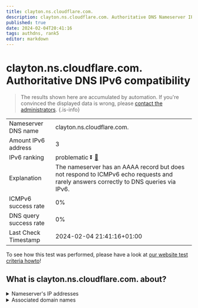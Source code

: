 ```yaml
---
title: clayton.ns.cloudflare.com.
description: clayton.ns.cloudflare.com. Authoritative DNS Nameserver IPv6 compatibility
published: true
date: 2024-02-04T20:41:16
tags: authdns, rank5
editor: markdown
---
```


# clayton.ns.cloudflare.com. Authoritative DNS IPv6 compatibility

> The results shown here are accumulated by automation. If you're convinced the displayed data is wrong, please [contact the administrators](/howto/chat). 
{.is-info}




|   |   |
| - | - |
| Nameserver DNS name | clayton.ns.cloudflare.com.
| Amount IPv6 address | 3
| IPv6 ranking | problematic :arrow_double_down: [🔗](/howto/ranking) |
| Explanation | The nameserver has an AAAA record but does not respond to ICMPv6 echo requests and rarely answers correctly to DNS queries via IPv6. |
| ICMPv6 success rate | 0%|
| DNS query success rate | 0% |
| Last Check Timestamp | 2024-02-04 21:41:16+01:00 |

To see how this test was performed, please have a look at [our website test criteria howto](/howto/testcriteria/authdns)!


## What is clayton.ns.cloudflare.com. about?




<details>
<summary>Nameserver's IP addresses</summary>

2606:4700:58::a29f:2ce2

2803:f800:50::6ca2:c3e2

2a06:98c1:50::ac40:23e2

</details>



<details>
<summary>Associated domain names</summary>

www.kanopy.com

</details>
